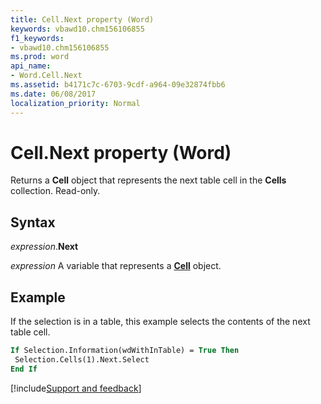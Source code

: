 ```yaml
---
title: Cell.Next property (Word)
keywords: vbawd10.chm156106855
f1_keywords:
- vbawd10.chm156106855
ms.prod: word
api_name:
- Word.Cell.Next
ms.assetid: b4171c7c-6703-9cdf-a964-09e32874fbb6
ms.date: 06/08/2017
localization_priority: Normal
---
```



# Cell.Next property (Word)

Returns a **Cell** object that represents the next table cell in the **Cells** collection. Read-only.


## Syntax

_expression_.**Next**

_expression_ A variable that represents a **[Cell](Word.Cell.md)** object.


## Example

If the selection is in a table, this example selects the contents of the next table cell.

```vb
If Selection.Information(wdWithInTable) = True Then 
 Selection.Cells(1).Next.Select 
End If
```




[!include[Support and feedback](~/includes/feedback-boilerplate.md)]